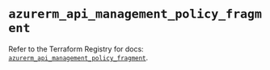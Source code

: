 # `azurerm_api_management_policy_fragment`

Refer to the Terraform Registry for docs: [`azurerm_api_management_policy_fragment`](https://registry.terraform.io/providers/hashicorp/azurerm/4.20.0/docs/resources/api_management_policy_fragment).
